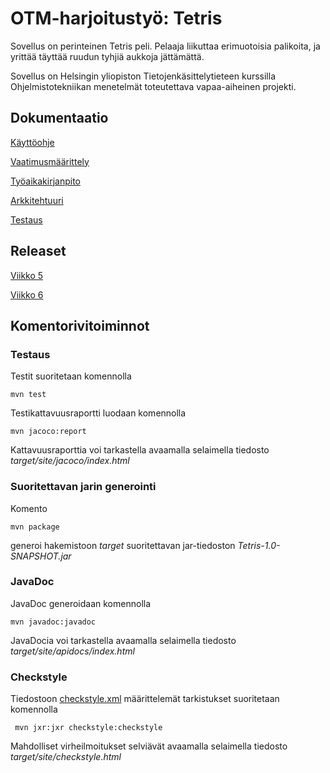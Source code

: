 # OTM-harjoitustyö: Tetris

Sovellus on perinteinen Tetris peli. Pelaaja liikuttaa erimuotoisia palikoita, ja yrittää täyttää ruudun tyhjiä aukkoja jättämättä.

Sovellus on Helsingin yliopiston Tietojenkäsittelytieteen kurssilla Ohjelmistotekniikan menetelmät toteutettava vapaa-aiheinen projekti.

## Dokumentaatio

[Käyttöohje](dokumentaatio/kayttoohje.md)

[Vaatimusmäärittely](dokumentaatio/vaatimusmaarittely.md)

[Työaikakirjanpito](dokumentaatio/tuntikirjanpito.md)

[Arkkitehtuuri](dokumentaatio/arkkitehtuuri.md)

[Testaus](dokumentaatio/testaus.md)

## Releaset

[Viikko 5](https://github.com/kalppi/otm-harjoitustyo/releases/tag/viikko5)

[Viikko 6](https://github.com/kalppi/otm-harjoitustyo/releases/tag/viikko6)


## Komentorivitoiminnot

### Testaus

Testit suoritetaan komennolla

```
mvn test
```

Testikattavuusraportti luodaan komennolla

```
mvn jacoco:report
```

Kattavuusraporttia voi tarkastella avaamalla selaimella tiedosto _target/site/jacoco/index.html_

### Suoritettavan jarin generointi

Komento

```
mvn package
```

generoi hakemistoon _target_ suoritettavan jar-tiedoston _Tetris-1.0-SNAPSHOT.jar_

### JavaDoc

JavaDoc generoidaan komennolla

```
mvn javadoc:javadoc
```

JavaDocia voi tarkastella avaamalla selaimella tiedosto _target/site/apidocs/index.html_

### Checkstyle

Tiedostoon [checkstyle.xml](https://github.com/kalppi/otm-harjoitustyo/blob/master/Tetris/checkstyle.xml) määrittelemät tarkistukset suoritetaan komennolla

```
 mvn jxr:jxr checkstyle:checkstyle
```

Mahdolliset virheilmoitukset selviävät avaamalla selaimella tiedosto _target/site/checkstyle.html_
